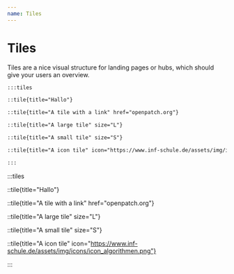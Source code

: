 ```yaml
---
name: Tiles
---
```


# Tiles

Tiles are a nice visual structure for landing pages or hubs, which should give
your users an overview.

```md
:::tiles

::tile{title="Hallo"}

::tile{title="A tile with a link" href="openpatch.org"}

::tile{title="A large tile" size="L"}

::tile{title="A small tile" size="S"}

::tile{title="A icon tile" icon="https://www.inf-schule.de/assets/img/icons/icon_algorithmen.png"}

:::
```

:::tiles

::tile{title="Hallo"}

::tile{title="A tile with a link" href="openpatch.org"}

::tile{title="A large tile" size="L"}

::tile{title="A small tile" size="S"}

::tile{title="A icon tile" icon="https://www.inf-schule.de/assets/img/icons/icon_algorithmen.png"}

:::
